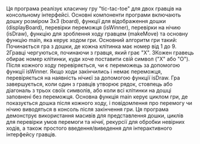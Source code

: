 Ця програма реалізує класичну гру "tic-tac-toe" для двох гравців на консольному інтерфейсі. Основні компоненти програми включають дошку розміром 3x3 (board), функції для відображення дошки (displayBoard), перевірки переможця (isWinner), перевірки на нічию (isDraw), функцію для зроблення ходу гравцем (makeMove) та основну функцію main, яка керує ходом гри.
Основний алгоритм гри такий:
Починається гра з дошки, де кожна клітинка має номер від 1 до 9.
2Гравці чергуються, починаючи з гравця, який грає "X".
3Кожен гравець обирає номер клітинки, куди хоче поставити свій символ ("X" або "O").
Після кожного ходу перевіряється, чи є переможець за допомогою функції isWinner.
Якщо ходи закінчились і немає переможця, перевіряється на наявність нічиєї за допомогою функції isDraw.
Гра завершується, коли один з гравців утворює рядок, стовпець або діагональ з трьох своїх символів, або коли всі клітинки на дошці заповнені без переможця.
Основна функція main керує циклом гри, де показується дошка після кожного ходу, і повідомлення про перемогу чи нічию виводяться в консоль після закінчення гри.
Ця програма демонструє використання масивів для представлення дошки, циклів для перевірки умов перемоги та нічиї, рекурсії для обробки невірних ходів, а також простого введення/виведення для інтерактивного інтерфейсу гравців.

